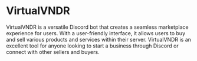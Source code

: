 # VirtualVNDR
VirtualVNDR is a versatile Discord bot that creates a seamless marketplace experience for users. 
With a user-friendly interface, it allows users to buy and sell various products and services within their server. 
VirtualVNDR is an excellent tool for anyone looking to start a business through Discord or connect with other sellers and buyers.
